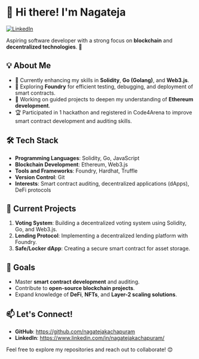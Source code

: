 # 👋 Hi there! I'm Nagateja 
[![LinkedIn](https://img.shields.io/badge/LinkedIn-Connect-blue?style=flat-square&logo=linkedin)](https://www.linkedin.com/in/[nagatejakachapuram]/)

Aspiring software developer with a strong focus on **blockchain** and **decentralized technologies**. 🚀 

## 💡 About Me
- 🌱 Currently enhancing my skills in **Solidity**, **Go (Golang)**, and **Web3.js**.
- 🔭 Exploring **Foundry** for efficient testing, debugging, and deployment of smart contracts.
- 💼 Working on guided projects to deepen my understanding of **Ethereum development**.
- 🏆 Participated in 1 hackathon and registered in Code4Arena to improve smart contract development and auditing skills.

## 🛠️ Tech Stack
- **Programming Languages**: Solidity, Go, JavaScript
- **Blockchain Development**: Ethereum, Web3.js
- **Tools and Frameworks**: Foundry, Hardhat, Truffle
- **Version Control**: Git
- **Interests**: Smart contract auditing, decentralized applications (dApps), DeFi protocols

## 🌟 Current Projects
1. **Voting System**: Building a decentralized voting system using Solidity, Go, and Web3.js.
2. **Lending Protocol**: Implementing a decentralized lending platform with Foundry.
3. **Safe/Locker dApp**: Creating a secure smart contract for asset storage.

## 🎯 Goals
- Master **smart contract development** and auditing.
- Contribute to **open-source blockchain projects**.
- Expand knowledge of **DeFi**, **NFTs**, and **Layer-2 scaling solutions**.

## 📫 Let's Connect!
- **GitHub**: https://github.com/nagatejakachapuram
- **LinkedIn**: https://www.linkedin.com/in/nagatejakachapuram/


Feel free to explore my repositories and reach out to collaborate! 😊

